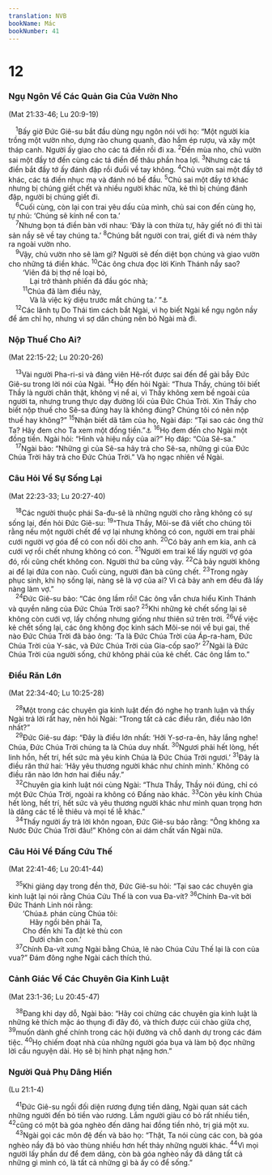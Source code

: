 ```yaml
---
translation: NVB
bookName: Mác 
bookNumber: 41
---
```


<div class="title"><h1>12</h1><h3>Ngụ Ngôn Về Các Quản Gia Của Vườn Nho </h3><p>(Mat 21:33-46; Lu 20:9-19) </p></div>
<span class="verse mac_12_1"> <sup>1</sup>Bấy giờ Đức Giê-su bắt đầu dùng ngụ ngôn nói với họ: “Một người kia trồng một vườn nho, dựng rào chung quanh, đào hầm ép rượu, và xây một tháp canh. Người ấy giao cho các tá điền rồi đi xa. </span>
<span class="verse mac_12_2"><sup>2</sup>Đến mùa nho, chủ vườn sai một đầy tớ đến cùng các tá điền để thâu phần hoa lợi. </span>
<span class="verse mac_12_3"><sup>3</sup>Nhưng các tá điền bắt đầy tớ ấy đánh đập rồi đuổi về tay không. </span>
<span class="verse mac_12_4"><sup>4</sup>Chủ vườn sai một đầy tớ khác, các tá điền nhục mạ và đánh nó bể đầu. </span>
<span class="verse mac_12_5"><sup>5</sup>Chủ sai một đầy tớ khác nhưng bị chúng giết chết và nhiều người khác nữa, kẻ thì bị chúng đánh đập, người bị chúng giết đi. <br/></span>
<span class="verse mac_12_6"> <sup>6</sup>Cuối cùng, còn lại con trai yêu dấu của mình, chủ sai con đến cùng họ, tự nhủ: ‘Chúng sẽ kính nể con ta.’ <br/></span>
<span class="verse mac_12_7"> <sup>7</sup>Nhưng bọn tá điền bàn với nhau: ‘Đây là con thừa tự, hãy giết nó đi thì tài sản nầy sẽ về tay chúng ta.’ </span>
<span class="verse mac_12_8"><sup>8</sup>Chúng bắt người con trai, giết đi và ném thây ra ngoài vườn nho. <br/></span>
<span class="verse mac_12_9"> <sup>9</sup>Vậy, chủ vườn nho sẽ làm gì? Người sẽ đến diệt bọn chúng và giao vườn cho những tá điền khác. </span>
<span class="verse mac_12_10"><sup>10</sup>Các ông chưa đọc lời Kinh Thánh nầy sao? <br/>  ‘Viên đá bị thợ nề loại bỏ, <br/>   Lại trở thành phiến đá đầu góc nhà; <br/></span>
<span class="verse mac_12_11">  <sup>11</sup>Chúa đã làm điều này, <br/>   Và là việc kỳ diệu trước mắt chúng ta.’ ”<a data-toggle="tooltip" data-placement="bottom" title="Thi 118:22-23">⚓</a><br/></span>
<span class="verse mac_12_12"> <sup>12</sup>Các lãnh tụ Do Thái tìm cách bắt Ngài, vì họ biết Ngài kể ngụ ngôn nầy để ám chỉ họ, nhưng vì sợ dân chúng nên bỏ Ngài mà đi. <br/></span>
<div class="title"><h3>Nộp Thuế Cho Ai? </h3><p>(Mat 22:15-22; Lu 20:20-26) </p></div>
<span class="verse mac_12_13"> <sup>13</sup>Vài người Pha-ri-si và đảng viên Hê-rốt được sai đến để gài bẫy Đức Giê-su trong lời nói của Ngài. </span>
<span class="verse mac_12_14"><sup>14</sup>Họ đến hỏi Ngài: “Thưa Thầy, chúng tôi biết Thầy là người chân thật, không vị nể ai, vì Thầy không xem bề ngoài của người ta, nhưng trung thực dạy đường lối của Đức Chúa Trời. Xin Thầy cho biết nộp thuế cho Sê-sa đúng hay là không đúng? Chúng tôi có nên nộp thuế hay không?” </span>
<span class="verse mac_12_15"><sup>15</sup>Nhận biết dã tâm của họ, Ngài đáp: “Tại sao các ông thử Ta? Hãy đem cho Ta xem một đồng tiền.”<a data-toggle="tooltip" data-placement="bottom" title="Đê-na-ri: một đơn vị tiền tệ trị giá một ngày công">⚓</a></span>
<span class="verse mac_12_16"><sup>16</sup>Họ đem đến cho Ngài một đồng tiền. Ngài hỏi: “Hình và hiệu nầy của ai?” Họ đáp: “Của Sê-sa.” <br/></span>
<span class="verse mac_12_17"> <sup>17</sup>Ngài bảo: “Những gì của Sê-sa hãy trả cho Sê-sa, những gì của Đức Chúa Trời hãy trả cho Đức Chúa Trời.” Và họ ngạc nhiên về Ngài. <br/></span>
<div class="title"><h3>Câu Hỏi Về Sự Sống Lại </h3><p>(Mat 22:23-33; Lu 20:27-40) </p></div>
<span class="verse mac_12_18"> <sup>18</sup>Các người thuộc phái Sa-đu-sê là những người cho rằng không có sự sống lại, đến hỏi Đức Giê-su: </span>
<span class="verse mac_12_19"><sup>19</sup>“Thưa Thầy, Môi-se đã viết cho chúng tôi rằng nếu một người chết để vợ lại nhưng không có con, người em trai phải cưới người vợ góa để có con nối dõi cho anh. </span>
<span class="verse mac_12_20"><sup>20</sup>Có bảy anh em kia, anh cả cưới vợ rồi chết nhưng không có con. </span>
<span class="verse mac_12_21"><sup>21</sup>Người em trai kế lấy người vợ góa đó, rồi cũng chết không con. Người thứ ba cũng vậy. </span>
<span class="verse mac_12_22"><sup>22</sup>Cả bảy người không ai để lại đứa con nào. Cuối cùng, người đàn bà cũng chết. </span>
<span class="verse mac_12_23"><sup>23</sup>Trong ngày phục sinh, khi họ sống lại, nàng sẽ là vợ của ai? Vì cả bảy anh em đều đã lấy nàng làm vợ.” <br/></span>
<span class="verse mac_12_24"> <sup>24</sup>Đức Giê-su bảo: “Các ông lầm rồi! Các ông vẫn chưa hiểu Kinh Thánh và quyền năng của Đức Chúa Trời sao? </span>
<span class="verse mac_12_25"><sup>25</sup>Khi những kẻ chết sống lại sẽ không còn cưới vợ, lấy chồng nhưng giống như thiên sứ trên trời. </span>
<span class="verse mac_12_26"><sup>26</sup>Về việc kẻ chết sống lại, các ông không đọc kinh sách Môi-se nói về bụi gai, thế nào Đức Chúa Trời đã bảo ông: ‘Ta là Đức Chúa Trời của Áp-ra-ham, Đức Chúa Trời của Y-sác, và Đức Chúa Trời của Gia-cốp sao?’ </span>
<span class="verse mac_12_27"><sup>27</sup>Ngài là Đức Chúa Trời của người sống, chứ không phải của kẻ chết. Các ông lầm to.” <br/></span>
<div class="title"><h3>Điều Răn Lớn </h3><p>(Mat 22:34-40; Lu 10:25-28) </p></div>
<span class="verse mac_12_28"> <sup>28</sup>Một trong các chuyên gia kinh luật đến đó nghe họ tranh luận và thấy Ngài trả lời rất hay, nên hỏi Ngài: “Trong tất cả các điều răn, điều nào lớn nhất?” <br/></span>
<span class="verse mac_12_29"> <sup>29</sup>Đức Giê-su đáp: “Đây là điều lớn nhất: ‘Hỡi Y-sơ-ra-ên, hãy lắng nghe! Chúa, Đức Chúa Trời chúng ta là Chúa duy nhất. </span>
<span class="verse mac_12_30"><sup>30</sup>Ngươi phải hết lòng, hết linh hồn, hết trí, hết sức mà yêu kính Chúa là Đức Chúa Trời ngươi.’ </span>
<span class="verse mac_12_31"><sup>31</sup>Đây là điều răn thứ hai: ‘Hãy yêu thương người khác như chính mình.’ Không có điều răn nào lớn hơn hai điều nầy.” <br/></span>
<span class="verse mac_12_32"> <sup>32</sup>Chuyên gia kinh luật nói cùng Ngài: “Thưa Thầy, Thầy nói đúng, chỉ có một Đức Chúa Trời, ngoài ra không có Đấng nào khác. </span>
<span class="verse mac_12_33"><sup>33</sup>Còn yêu kính Chúa hết lòng, hết trí, hết sức và yêu thương người khác như mình quan trọng hơn là dâng các tế lễ thiêu và mọi tế lễ khác.” <br/></span>
<span class="verse mac_12_34"> <sup>34</sup>Thấy người ấy trả lời khôn ngoan, Đức Giê-su bảo rằng: “Ông không xa Nước Đức Chúa Trời đâu!” Không còn ai dám chất vấn Ngài nữa. <br/></span>
<div class="title"><h3>Câu Hỏi Về Đấng Cứu Thế </h3><p>(Mat 22:41-46; Lu 20:41-44) </p></div>
<span class="verse mac_12_35"> <sup>35</sup>Khi giảng dạy trong đền thờ, Đức Giê-su hỏi: “Tại sao các chuyên gia kinh luật lại nói rằng Chúa Cứu Thế là con vua Đa-vít? </span>
<span class="verse mac_12_36"><sup>36</sup>Chính Đa-vít bởi Đức Thánh Linh nói rằng: <br/>  ‘Chúa<a data-toggle="tooltip" data-placement="bottom" title="Ctd: Đức Chúa Trời">⚓</a> phán cùng Chúa tôi: <br/>   Hãy ngồi bên phải Ta, <br/>  Cho đến khi Ta đặt kẻ thù con <br/>   Dưới chân con.’ <br/></span>
<span class="verse mac_12_37"> <sup>37</sup>Chính Đa-vít xưng Ngài bằng Chúa, lẽ nào Chúa Cứu Thế lại là con của vua?” Đám đông nghe Ngài cách thích thú. <br/></span>
<div class="title"><h3>Cảnh Giác Về Các Chuyên Gia Kinh Luật </h3><p>(Mat 23:1-36; Lu 20:45-47) </p></div>
<span class="verse mac_12_38"> <sup>38</sup>Đang khi dạy dỗ, Ngài bảo: “Hãy coi chừng các chuyên gia kinh luật là những kẻ thích mặc áo thụng đi đây đó, và thích được cúi chào giữa chợ, </span>
<span class="verse mac_12_39"><sup>39</sup>muốn dành ghế chính trong các hội đường và chỗ danh dự trong các đám tiệc. </span>
<span class="verse mac_12_40"><sup>40</sup>Họ chiếm đoạt nhà của những người góa bụa và làm bộ đọc những lời cầu nguyện dài. Họ sẽ bị hình phạt nặng hơn.” <br/></span>
<div class="title"><h3>Người Quả Phụ Dâng Hiến </h3><p>(Lu 21:1-4) </p></div>
<span class="verse mac_12_41"> <sup>41</sup>Đức Giê-su ngồi đối diện rương đựng tiền dâng, Ngài quan sát cách những người đến bỏ tiền vào rương. Lắm người giàu có bỏ rất nhiều tiền, </span>
<span class="verse mac_12_42"><sup>42</sup>cũng có một bà góa nghèo đến dâng hai đồng tiền nhỏ, trị giá một xu. <br/></span>
<span class="verse mac_12_43"> <sup>43</sup>Ngài gọi các môn đệ đến và bảo họ: “Thật, Ta nói cùng các con, bà góa nghèo nầy đã bỏ vào thùng nhiều hơn hết thảy những người khác. </span>
<span class="verse mac_12_44"><sup>44</sup>Vì mọi người lấy phần dư để đem dâng, còn bà góa nghèo nầy đã dâng tất cả những gì mình có, là tất cả những gì bà ấy có để sống.” <br/></span>
